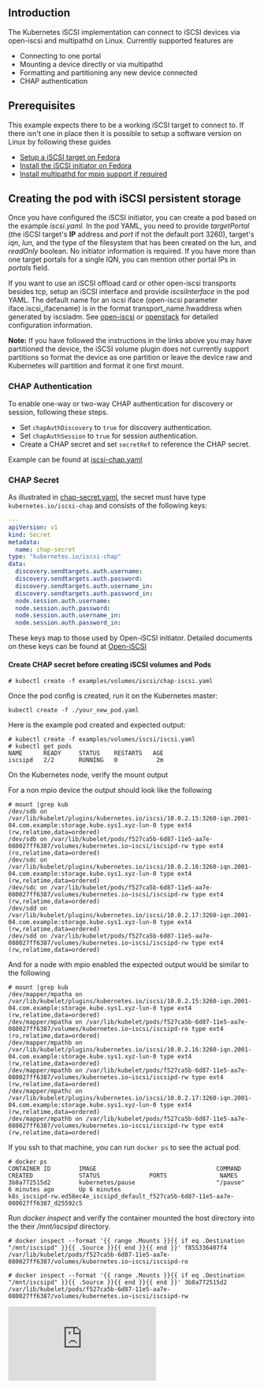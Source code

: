 ## Introduction

The Kubernetes iSCSI implementation can connect to iSCSI devices via open-iscsi and multipathd on Linux.
Currently supported features are
  * Connecting to one portal
  * Mounting a device directly or via multipathd
  * Formatting and partitioning any new device connected
  * CHAP authentication

## Prerequisites

This example expects there to be a working iSCSI target to connect to.
If there isn't one in place then it is possible to setup a software version on Linux by following these guides

  * [Setup a iSCSI target on Fedora](http://www.server-world.info/en/note?os=Fedora_21&p=iscsi)
  * [Install the iSCSI initiator on Fedora](http://www.server-world.info/en/note?os=Fedora_21&p=iscsi&f=2)
  * [Install multipathd for mpio support if required](http://www.linuxstories.eu/2014/07/how-to-setup-dm-multipath-on-rhel.html)


## Creating the pod with iSCSI persistent storage

Once you have configured the iSCSI initiator, you can create a pod based on the example *iscsi.yaml*. In the pod YAML, you need to provide *targetPortal* (the iSCSI target's **IP** address and *port* if not the default port 3260), target's *iqn*, *lun*, and the type of the filesystem that has been created on the lun, and *readOnly* boolean. No initiator information is required. If you have more than one target portals for a single IQN, you can mention other portal IPs in *portals* field.

If you want to use an iSCSI offload card or other open-iscsi transports besides tcp, setup an iSCSI interface and provide *iscsiInterface* in the pod YAML. The default name for an iscsi iface (open-iscsi parameter iface.iscsi\_ifacename) is in the format transport\_name.hwaddress when generated by iscsiadm. See [open-iscsi](http://www.open-iscsi.org/docs/README) or [openstack](http://docs.openstack.org/kilo/config-reference/content/iscsi-iface-config.html) for detailed configuration information.

**Note:** If you have followed the instructions in the links above you
may have partitioned the device, the iSCSI volume plugin does not
currently support partitions so format the device as one partition or leave the device raw and Kubernetes will partition and format it one first mount.

### CHAP Authentication

To enable one-way or two-way CHAP authentication for discovery or session, following these steps.

 * Set `chapAuthDiscovery` to `true` for discovery authentication.
 * Set `chapAuthSession` to `true` for session authentication.
 * Create a CHAP secret and set `secretRef` to reference the CHAP secret.


Example can be found at [iscsi-chap.yaml](iscsi-chap.yaml)

### CHAP Secret

As illustrated in [chap-secret.yaml](chap-secret.yaml), the secret must have type `kubernetes.io/iscsi-chap` and consists of the following keys:

```yaml
---
apiVersion: v1
kind: Secret
metadata:
  name: chap-secret
type: "kubernetes.io/iscsi-chap"
data:
  discovery.sendtargets.auth.username:
  discovery.sendtargets.auth.password:
  discovery.sendtargets.auth.username_in:
  discovery.sendtargets.auth.password_in:
  node.session.auth.username:
  node.session.auth.password:
  node.session.auth.username_in:
  node.session.auth.password_in:
```

These keys map to those used by Open-iSCSI initiator. Detailed documents on these keys can be found at [Open-iSCSI](https://github.com/open-iscsi/open-iscsi/blob/master/etc/iscsid.conf)

#### Create CHAP secret before creating iSCSI volumes and Pods

```console
# kubectl create -f examples/volumes/iscsi/chap-iscsi.yaml
```



Once the pod config is created, run it on the Kubernetes master:

```console
kubectl create -f ./your_new_pod.yaml
```

Here is the example pod created and expected output:

```console
# kubectl create -f examples/volumes/iscsi/iscsi.yaml
# kubectl get pods
NAME      READY     STATUS    RESTARTS   AGE
iscsipd   2/2       RUNNING   0           2m
```

On the Kubernetes node, verify the mount output

For a non mpio device the output should look like the following

```console
# mount |grep kub
/dev/sdb on /var/lib/kubelet/plugins/kubernetes.io/iscsi/10.0.2.15:3260-iqn.2001-04.com.example:storage.kube.sys1.xyz-lun-0 type ext4 (rw,relatime,data=ordered)
/dev/sdb on /var/lib/kubelet/pods/f527ca5b-6d87-11e5-aa7e-080027ff6387/volumes/kubernetes.io~iscsi/iscsipd-rw type ext4 (ro,relatime,data=ordered)
/dev/sdc on /var/lib/kubelet/plugins/kubernetes.io/iscsi/10.0.2.16:3260-iqn.2001-04.com.example:storage.kube.sys1.xyz-lun-0 type ext4 (rw,relatime,data=ordered)
/dev/sdc on /var/lib/kubelet/pods/f527ca5b-6d87-11e5-aa7e-080027ff6387/volumes/kubernetes.io~iscsi/iscsipd-rw type ext4 (rw,relatime,data=ordered)
/dev/sdd on /var/lib/kubelet/plugins/kubernetes.io/iscsi/10.0.2.17:3260-iqn.2001-04.com.example:storage.kube.sys1.xyz-lun-0 type ext4 (rw,relatime,data=ordered)
/dev/sdd on /var/lib/kubelet/pods/f527ca5b-6d87-11e5-aa7e-080027ff6387/volumes/kubernetes.io~iscsi/iscsipd-rw type ext4 (rw,relatime,data=ordered)
```

And for a node with mpio enabled the expected output would be similar to the following

```console
# mount |grep kub
/dev/mapper/mpatha on /var/lib/kubelet/plugins/kubernetes.io/iscsi/10.0.2.15:3260-iqn.2001-04.com.example:storage.kube.sys1.xyz-lun-0 type ext4 (rw,relatime,data=ordered)
/dev/mapper/mpatha on /var/lib/kubelet/pods/f527ca5b-6d87-11e5-aa7e-080027ff6387/volumes/kubernetes.io~iscsi/iscsipd-ro type ext4 (ro,relatime,data=ordered)
/dev/mapper/mpathb on /var/lib/kubelet/plugins/kubernetes.io/iscsi/10.0.2.16:3260-iqn.2001-04.com.example:storage.kube.sys1.xyz-lun-0 type ext4 (rw,relatime,data=ordered)
/dev/mapper/mpathb on /var/lib/kubelet/pods/f527ca5b-6d87-11e5-aa7e-080027ff6387/volumes/kubernetes.io~iscsi/iscsipd-rw type ext4 (rw,relatime,data=ordered)
/dev/mapper/mpathc on /var/lib/kubelet/plugins/kubernetes.io/iscsi/10.0.2.17:3260-iqn.2001-04.com.example:storage.kube.sys1.xyz-lun-0 type ext4 (rw,relatime,data=ordered)
/dev/mapper/mpathb on /var/lib/kubelet/pods/f527ca5b-6d87-11e5-aa7e-080027ff6387/volumes/kubernetes.io~iscsi/iscsipd-rw type ext4 (rw,relatime,data=ordered)
```


If you ssh to that machine, you can run `docker ps` to see the actual pod.

```console
# docker ps
CONTAINER ID        IMAGE                                  COMMAND             CREATED             STATUS              PORTS               NAMES
3b8a772515d2        kubernetes/pause                       "/pause"            6 minutes ago       Up 6 minutes                            k8s_iscsipd-rw.ed58ec4e_iscsipd_default_f527ca5b-6d87-11e5-aa7e-080027ff6387_d25592c5
```

Run *docker inspect* and verify the container mounted the host directory into the their */mnt/iscsipd* directory.

```console
# docker inspect --format '{{ range .Mounts }}{{ if eq .Destination "/mnt/iscsipd" }}{{ .Source }}{{ end }}{{ end }}' f855336407f4
/var/lib/kubelet/pods/f527ca5b-6d87-11e5-aa7e-080027ff6387/volumes/kubernetes.io~iscsi/iscsipd-ro

# docker inspect --format '{{ range .Mounts }}{{ if eq .Destination "/mnt/iscsipd" }}{{ .Source }}{{ end }}{{ end }}' 3b8a772515d2
/var/lib/kubelet/pods/f527ca5b-6d87-11e5-aa7e-080027ff6387/volumes/kubernetes.io~iscsi/iscsipd-rw
```


<!-- BEGIN MUNGE: GENERATED_ANALYTICS -->
[![Analytics](https://kubernetes-site.appspot.com/UA-36037335-10/GitHub/examples/volumes/iscsi/README.md?pixel)]()
<!-- END MUNGE: GENERATED_ANALYTICS -->
